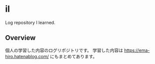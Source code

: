 # il
Log repository I learned.

## Overview
個人の学習した内容のログリポジトリです。
学習した内容は https://ema-hiro.hatenablog.com/ にもまとめてあります。
